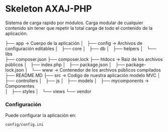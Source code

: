 # Skeleton AXAJ-PHP

Sistema de carga rapido por módulos. 
Carga modular de cualquier contenido sin tener que repetir la total carga de todo el contenido de la aplicación.

├── app                     → Cuerpo de la aplicación
│   ├── config              → Archivos de configuración editables 
│   ├── core
│   ├── db
│   ├── helpers
│   └── libs          
├── composer.json
├── composer.lock
├── htdocs                  → Raiz de los archivos públicos 
│   ├── index.php
│   ├── package.json
│   ├── package-lock.json
│   └── www                 → Contenedor de los archivos públicos compilados 
├── README.MD
├── src                     → Codigo de nuestra aplicación modelo MVC
│   ├── controllers
│   ├── js
│   ├── models
│   ├── mycomponents         → Componentes  
│   ├── styles
│   └── views
└── vendor


### Configuración 
Puede configurar la aplicación en:
```
config/config.ini
```
